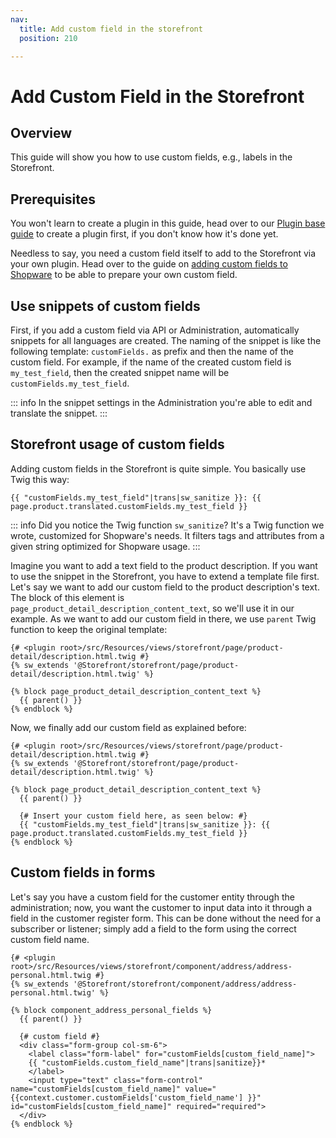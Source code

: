 ```yaml
---
nav:
  title: Add custom field in the storefront
  position: 210

---
```


# Add Custom Field in the Storefront

## Overview

This guide will show you how to use custom fields, e.g., labels in the Storefront.

## Prerequisites

You won't learn to create a plugin in this guide, head over to our [Plugin base guide](../plugin-base-guide) to create a plugin first, if you don't know how it's done yet.

Needless to say, you need a custom field itself to add to the Storefront via your own plugin. Head over to the guide on [adding custom fields to Shopware](../framework/custom-field/add-custom-field) to be able to prepare your own custom field.

## Use snippets of custom fields

First, if you add a custom field via API or Administration, automatically snippets for all languages are created. The naming of the snippet is like the following template: `customFields.` as prefix and then the name of the custom field. For example, if the name of the created custom field is `my_test_field`, then the created snippet name will be `customFields.my_test_field`.

::: info
In the snippet settings in the Administration you're able to edit and translate the snippet.
:::

## Storefront usage of custom fields

Adding custom fields in the Storefront is quite simple. You basically use Twig this way:

```twig
{{ "customFields.my_test_field"|trans|sw_sanitize }}: {{ page.product.translated.customFields.my_test_field }}
```

::: info
Did you notice the Twig function `sw_sanitize`? It's a Twig function we wrote, customized for Shopware's needs. It filters tags and attributes from a given string optimized for Shopware usage.
:::

Imagine you want to add a text field to the product description. If you want to use the snippet in the Storefront, you have to extend a template file first. Let's say we want to add our custom field to the product description's text. The block of this element is `page_product_detail_description_content_text`, so we'll use it in our example. As we want to add our custom field in there, we use `parent` Twig function to keep the original template:

```twig
{# <plugin root>/src/Resources/views/storefront/page/product-detail/description.html.twig #}
{% sw_extends '@Storefront/storefront/page/product-detail/description.html.twig' %}

{% block page_product_detail_description_content_text %}
  {{ parent() }}
{% endblock %}
```

Now, we finally add our custom field as explained before:

```twig
{# <plugin root>/src/Resources/views/storefront/page/product-detail/description.html.twig #}
{% sw_extends '@Storefront/storefront/page/product-detail/description.html.twig' %}

{% block page_product_detail_description_content_text %}
  {{ parent() }}

  {# Insert your custom field here, as seen below: #}
  {{ "customFields.my_test_field"|trans|sw_sanitize }}: {{ page.product.translated.customFields.my_test_field }}
{% endblock %}
```

## Custom fields in forms

Let's say you have a custom field for the customer entity through the administration; now, you want the customer to input data into it through a field in the customer register form. This can be done without the need for a subscriber or listener; simply add a field to the form using the correct custom field name.

```twig
{# <plugin root>/src/Resources/views/storefront/component/address/address-personal.html.twig #}
{% sw_extends '@Storefront/storefront/component/address/address-personal.html.twig' %}

{% block component_address_personal_fields %}
  {{ parent() }}

  {# custom field #}
  <div class="form-group col-sm-6">
    <label class="form-label" for="customFields[custom_field_name]">
    {{ "customFields.custom_field_name"|trans|sanitize}}*
    </label>
    <input type="text" class="form-control" name="customFields[custom_field_name]" value="{{context.customer.customFields['custom_field_name'] }}" id="customFields[custom_field_name]" required="required">
  </div>
{% endblock %}
```
